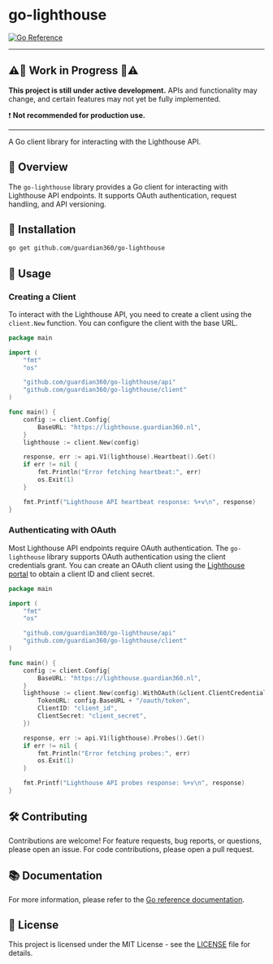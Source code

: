 # go-lighthouse

[![Go Reference](https://pkg.go.dev/badge/github.com/guardian360/go-lighthouse.svg)](https://pkg.go.dev/github.com/guardian360/go-lighthouse)

---

## ⚠️🚧 Work in Progress 🚧⚠️

**This project is still under active development.**
APIs and functionality may change, and certain features may not yet be fully
implemented.

❗ **Not recommended for production use.**

---

A Go client library for interacting with the Lighthouse API.

## 📖 Overview

The `go-lighthouse` library provides a Go client for interacting with
Lighthouse API endpoints. It supports OAuth authentication, request handling,
and API versioning.

## 🚀 Installation

```sh
go get github.com/guardian360/go-lighthouse
```

## 🎯 Usage

### Creating a Client

To interact with the Lighthouse API, you need to create a client using the
`client.New` function. You can configure the client with the base URL.

```go
package main

import (
    "fmt"
    "os"

    "github.com/guardian360/go-lighthouse/api"
    "github.com/guardian360/go-lighthouse/client"
)

func main() {
    config := client.Config{
        BaseURL: "https://lighthouse.guardian360.nl",
    }
    lighthouse := client.New(config)

    response, err := api.V1(lighthouse).Heartbeat().Get()
    if err != nil {
        fmt.Println("Error fetching heartbeat:", err)
        os.Exit(1)
    }

    fmt.Printf("Lighthouse API heartbeat response: %+v\n", response)
}
```

### Authenticating with OAuth

Most Lighthouse API endpoints require OAuth authentication. The `go-lighthouse`
library supports OAuth authentication using the client credentials grant. You
can create an OAuth client using the [Lighthouse
portal](https://lighthouse.guardian360.nl) to obtain a client ID and client
secret.

```go
package main

import (
    "fmt"
    "os"

    "github.com/guardian360/go-lighthouse/api"
    "github.com/guardian360/go-lighthouse/client"
)

func main() {
    config := client.Config{
        BaseURL: "https://lighthouse.guardian360.nl",
    }
    lighthouse := client.New(config).WithOAuth(&client.ClientCredentialsGrant{
        TokenURL: config.BaseURL + "/oauth/token",
        ClientID: "client_id",
        ClientSecret: "client_secret",
    })

    response, err := api.V1(lighthouse).Probes().Get()
    if err != nil {
        fmt.Println("Error fetching probes:", err)
        os.Exit(1)
    }

    fmt.Printf("Lighthouse API probes response: %+v\n", response)
}
```

## 🛠 Contributing

Contributions are welcome! For feature requests, bug reports, or questions,
please open an issue. For code contributions, please open a pull request.

## 📚 Documentation

For more information, please refer to the [Go reference
documentation](https://pkg.go.dev/github.com/guardian360/go-lighthouse).

## 📜 License

This project is licensed under the MIT License - see the [LICENSE](LICENSE)
file for details.
